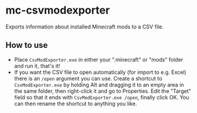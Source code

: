 # mc-csvmodexporter
Exports information about installed Minecraft mods to a CSV file.

## How to use
 * Place `CsvModExporter.exe` in either your ".minecraft" or "mods" folder and run it, that's it!
 * If you want the CSV file to open automatically (for import to e.g. Excel) there is an `/open` argument you can use. Create a shortcut to `CsvModExporter.exe` by holding Alt and dragging it to an empty area in the same folder, then right-click it and go to Properties. Edit the "Target" field so that it ends with `CsvModExporter.exe /open`, finally click OK. You can then rename the shortcut to anything you like.
